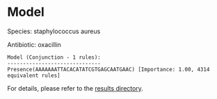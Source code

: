 
# Model

Species: staphylococcus aureus

Antibiotic: oxacillin

```
Model (Conjunction - 1 rules):
------------------------------
Presence(AAAAAAATTACACATATCGTGAGCAATGAAC) [Importance: 1.00, 4314 equivalent rules]

```

For details, please refer to the [results directory](../../../../../results/scm_b/staphylococcus%20aureus/oxacillin/repeat_0/).

